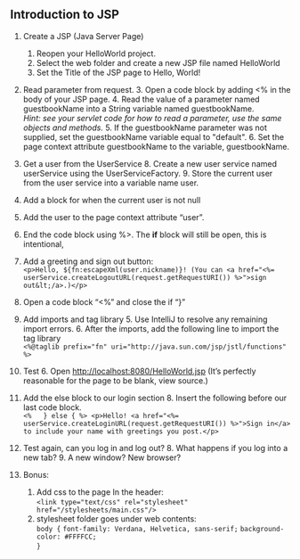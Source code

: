 Introduction to JSP
-------------------

 1. Create a JSP (Java Server Page)
    1. Reopen your HelloWorld project. 
    2. Select the web folder and create a new JSP file named HelloWorld
    3. Set the Title of the JSP page to Hello, World!
   
 2. Read parameter from request. 
    3. Open a code block by adding <% in the body of your JSP page.
    4. Read the value of a parameter named guestbookName into a String variable named guestbookName.  
   *Hint: see your servlet code for how to read a parameter, use the same objects and methods.*
    5. If the guestbookName parameter was not supplied, set the guestbookName variable equal to "default".
    6. Set the page context attribute guestbookName to the variable, guestbookName.
   
 3. Get a user from the UserService
    8. Create a new user service named userService using the UserServiceFactory.
    9. Store the current user from the user service into a variable name user.
   
 4. Add a block for when the current user is not null
   1. Add the user to the page context attribute “user”.
   2. End the code block using %>.  The **if** block will still be open, this is intentional,
   3. Add a greeting and sign out button:  
	 `<p>Hello, ${fn:escapeXml(user.nickname)}! (You can <a href="<%= userService.createLogoutURL(request.getRequestURI()) %>">sign out&lt;/a>.)</p>`
   4. Open a code block “<%” and close the if “}” 
   
 4. Add imports and tag library
    5. Use IntelliJ to resolve any remaining import errors.
    6. After the imports, add the following line to import the tag library  
   `<%@taglib prefix="fn" uri="http://java.sun.com/jsp/jstl/functions" %>`

 5. Test
    6. Open [http://localhost:8080/HelloWorld.jsp](http://localhost:8080/HelloWorld.jsp) (It’s perfectly reasonable for the page to be blank, view source.) 
 
 6.  Add the else block to our login section
    8. Insert the following before our last code block.  
	 `<%   } else { %> <p>Hello! <a href="<%= userService.createLoginURL(request.getRequestURI()) %>">Sign in</a> to include your name with greetings you post.</p>`
    
 7. Test again, can you log in and log out?
    8. What happens if you log into a new tab?
    9. A new window? New browser?
 
 8. Bonus:
    1. Add css to the page In the header:    
    `<link type="text/css" rel="stylesheet" href="/stylesheets/main.css"/>`
    2. stylesheet folder goes under web contents:  
     `body {`
     `font-family: Verdana, Helvetica, sans-serif;`
     `background-color: #FFFFCC;`  
     `}`

